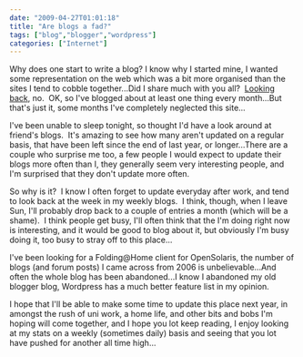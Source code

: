 ```yaml
---
date: "2009-04-27T01:01:18"
title: "Are blogs a fad?"
tags: ["blog","blogger","wordpress"]
categories: ["Internet"]
---
```


Why does one start to write a blog? I know why I started mine, I wanted some representation on the web which was a bit more organised than the sites I tend to cobble together...Did I share much with you all?  [Looking back][1], no.  OK, so I've blogged about at least one thing every month...But that's just it, some months I've completely neglected this site...

I've been unable to sleep tonight, so thought I'd have a look around at friend's blogs.  It's amazing to see how many aren't updated on a regular basis, that have been left since the end of last year, or longer...There are a couple who surprise me too, a few people I would expect to update their blogs more often than I, they generally seem very interesting people, and I'm surprised that they don't update more often.

So why is it?  I know I often forget to update everyday after work, and tend to look back at the week in my weekly blogs.  I think, though, when I leave Sun, I'll probably drop back to a couple of entries a month (which will be a shame).  I think people get busy, I'll often think that the I'm doing right now is interesting, and it would be good to blog about it, but obviously I'm busy doing it, too busy to stray off to this place...

I've been looking for a Folding@Home client for OpenSolaris, the number of blogs (and forum posts) I came across from 2006 is unbelievable...And often the whole blog has been abandoned...I know I abandoned my old blogger blog, Wordpress has a much better feature list in my opinion.

I hope that I'll be able to make some time to update this place next year, in amongst the rush of uni work, a home life, and other bits and bobs I'm hoping will come together, and I hope you lot keep reading, I enjoy looking at my stats on a weekly (sometimes daily) basis and seeing that you lot have pushed for another all time high...

  [1]: /2007/11/

